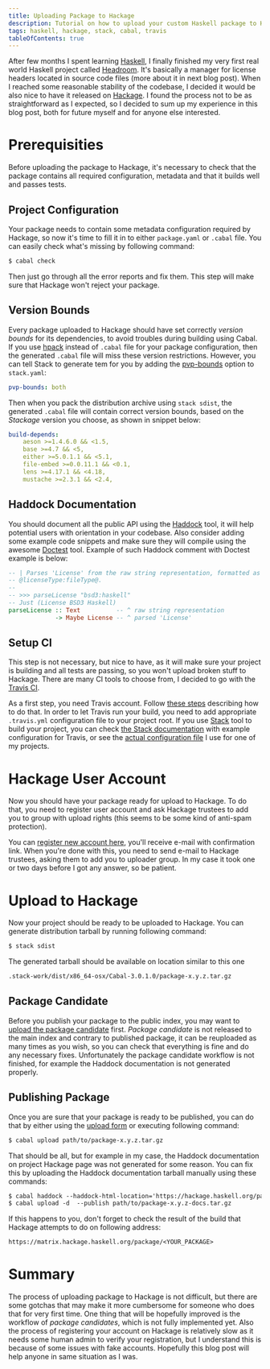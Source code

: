 ```yaml
---
title: Uploading Package to Hackage
description: Tutorial on how to upload your custom Haskell package to Hackage in few steps, what to be careful about and what are the most common gotchas.
tags: haskell, hackage, stack, cabal, travis
tableOfContents: true
---
```


After few months I spent learning [Haskell][web:haskell], I finally finished my very first real world Haskell project called [Headroom][github:headroom]. It's basically a manager for license headers located in source code files (more about it in next blog post). When I reached some reasonable stability of the codebase, I decided it would be also nice to have it released on [Hackage][web:hackage]. I found the process not to be as straightforward as I expected, so I decided to sum up my experience in this blog post, both for future myself and for anyone else interested.

<!-- MORE -->

# Prerequisities
Before uploading the package to Hackage, it's necessary to check that the package contains all required configuration, metadata and that it builds well and passes tests.

## Project Configuration
Your package needs to contain some metadata configuration required by Hackage, so now it's time to fill it in to either `package.yaml` or `.cabal` file. You can easily check what's missing by following command:

```txt
$ cabal check
```

Then just go through all the error reports and fix them. This step will make sure that Hackage won't reject your package.

## Version Bounds
Every package uploaded to Hackage should have set correctly _version bounds_ for its dependencies, to avoid troubles during building using Cabal. If you use [hpack][hackage:hpack] instead of `.cabal` file for your package configuration, then the generated `.cabal` file will miss these version restrictions. However, you can tell Stack to generate tem for you by adding the [pvp-bounds][web:stack/pvp-bounds] option to `stack.yaml`:

```yaml
pvp-bounds: both
```

Then when you pack the distribution archive using `stack sdist`, the generated `.cabal` file will contain correct version bounds, based on the _Stackage_ version you choose, as shown in snippet below:

```yaml
build-depends:
    aeson >=1.4.6.0 && <1.5,
    base >=4.7 && <5,
    either >=5.0.1.1 && <5.1,
    file-embed >=0.0.11.1 && <0.1,
    lens >=4.17.1 && <4.18,
    mustache >=2.3.1 && <2.4,
```

## Haddock Documentation
You should document all the public API using the [Haddock][web:haddock] tool, it will help potential users with orientation in your codebase. Also consider adding some example code snippets and make sure they will compile using the awesome [Doctest][hackage:doctest] tool. Example of such Haddock comment with Doctest example is below:

```haskell
-- | Parses 'License' from the raw string representation, formatted as
-- @licenseType:fileType@.
--
-- >>> parseLicense "bsd3:haskell"
-- Just (License BSD3 Haskell)
parseLicense :: Text          -- ^ raw string representation
             -> Maybe License -- ^ parsed 'License'
```

## Setup CI
This step is not necessary, but nice to have, as it will make sure your project is building and all tests are passing, so you won't upload broken stuff to Hackage. There are many CI tools to choose from, I decided to go with the [Travis CI][web:travis].

As a first step, you need Travis account. Follow [these steps][web:travis/tutorial] describing how to do that. In order to let Travis run your build, you need to add appropriate `.travis.yml` configuration file to your project root. If you use [Stack][web:stack] tool to build your project, you can check [the Stack documentation][web:stack/travis] with example configuration for Travis, or see the [actual configuration file][github:headroom/.travis.yml] I use for one of my projects.

# Hackage User Account
Now you should have your package ready for upload to Hackage. To do that, you need to register user account and ask Hackage trustees to add you to group with upload rights (this seems to be some kind of anti-spam protection).

You can [register new account here][web:hackage/register], you'll receive e-mail with confirmation link. When you're done with this, you need to send e-mail to Hackage trustees, asking them to add you to uploader group. In my case it took one or two days before I got any answer, so be patient.

# Upload to Hackage
Now your project should be ready to be uploaded to Hackage. You can generate distribution tarball by running following command:

```txt
$ stack sdist
```

The generated tarball should be available on location similar to this one

```txt
.stack-work/dist/x86_64-osx/Cabal-3.0.1.0/package-x.y.z.tar.gz
```

## Package Candidate
Before you publish your package to the public index, you may want to [upload the package candidate][web:hackage/upload-candidate] first. _Package candidate_ is not released to the main index and contrary to published package, it can be reuploaded as many times as you wish, so you can check that everything is fine and do any necessary fixes. Unfortunately the package candidate workflow is not finished, for example the Haddock documentation is not generated properly.

## Publishing Package
Once you are sure that your package is ready to be published, you can do that by either using the [upload form][web:hackage/upload] or executing following command:

```txt
$ cabal upload path/to/package-x.y.z.tar.gz
```

That should be all, but for example in my case, the Haddock documentation on project Hackage page was not generated for some reason. You can fix this by uploading the Haddock documentation tarball manually using these commands:

```txt
$ cabal haddock --haddock-html-location='https://hackage.haskell.org/package/$pkg-$version/docs' --haddock-hyperlink-source --haddock-quickjump --haddock-for-hackage
$ cabal upload -d  --publish path/to/package-x.y.z-docs.tar.gz
```

If this happens to you, don't forget to check the result of the build that Hackage attempts to do on following address:

```txt
https://matrix.hackage.haskell.org/package/<YOUR_PACKAGE>
```

# Summary
The process of uploading package to Hackage is not difficult, but there are some gotchas that may make it more cumbersome for someone who does that for very first time. One thing that will be hopefully improved is the workflow of _package candidates_, which is not fully implemented yet. Also the process of registering your account on Hackage is relatively slow as it needs some human admin to verify your registration, but I understand this is because of some issues with fake accounts. Hopefully this blog post will help anyone in same situation as I was.


[github:headroom]: https://github.com/vaclavsvejcar/headroom
[github:headroom/.travis.yml]: https://github.com/vaclavsvejcar/headroom/blob/master/.travis.yml
[hackage:doctest]: https://hackage.haskell.org/package/doctest
[hackage:hpack]: https://hackage.haskell.org/package/hpack
[web:github]: https://github.com
[web:hackage]: https://hackage.haskell.org
[web:hackage/register]: https://hackage.haskell.org/users/register-request
[web:hackage/upload]: https://hackage.haskell.org/packages/upload
[web:hackage/upload-candidate]: https://hackage.haskell.org/packages/candidates/upload
[web:haddock]: https://www.haskell.org/haddock/
[web:haskell]: https://www.haskell.org
[web:stack]: https://docs.haskellstack.org/en/stable/README/
[web:stack/pvp-bounds]: https://docs.haskellstack.org/en/stable/yaml_configuration/#pvp-bounds
[web:stack/travis]: https://docs.haskellstack.org/en/stable/travis_ci/
[web:travis]: https://travis-ci.org
[web:travis/tutorial]: https://docs.travis-ci.com/user/tutorial/

